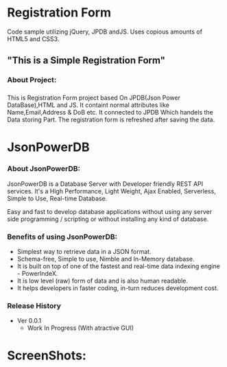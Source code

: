 # Registration Form
Code sample utilizing jQuery, JPDB andJS. Uses copious amounts of HTML5 and CSS3.
## "This is a Simple Registration Form"
### About Project: <h3>
This is Registration Form project based On JPDB(Json Power DataBase),HTML and JS.
It containt normal attributes like Name,Email,Address & DoB etc.
It connected to JPDB Which handels the Data storing Part.
The registration form is refreshed after saving the data.

# JsonPowerDB
### About JsonPowerDB:
JsonPowerDB is a Database Server with Developer friendly REST API services. It's a High Performance, Light Weight, Ajax Enabled, Serverless, Simple to Use, Real-time Database.

Easy and fast to develop database applications without using any server side programming / scripting or without installing any kind of database.

### Benefits of using JsonPowerDB:
* Simplest way to retrieve data in a JSON format.
* Schema-free, Simple to use, Nimble and In-Memory database.
* It is built on top of one of the fastest and real-time data indexing engine - PowerIndeX.
* It is low level (raw) form of data and is also human readable.
* It helps developers in faster coding, in-turn reduces development cost.

### Release History
* Ver 0.0.1
   * Work In Progress (With atractive GUI)

# ScreenShots:
